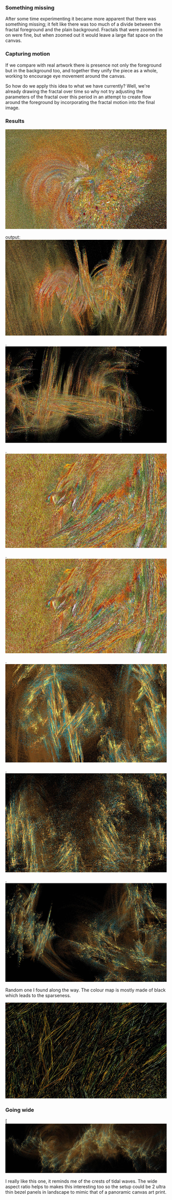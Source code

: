 ### Something missing

After some time experimenting it became more apparent that there was something missing; it felt like there was too much of a divide between the fractal foreground and the plain background.  Fractals that were zoomed in on were fine, but when zoomed out it would leave a large flat  space on the canvas.

### Capturing motion

If we compare with real artwork there is presence not only the foreground but in the background too, and together they unify the piece as a whole, working to encourage eye movement around the canvas.

So how do we apply this idea to what we have currently? Well, we're already drawing the fractal over time so why not try adjusting the parameters of the fractal over this period in an attempt to create flow around the foreground by incorporating the fractal motion into the final image.  

### Results

![image](../project_images/flow/Capture18.jpg?raw=true "image")

output:
![image2](../project_images/flow/Capture20.jpg?raw=true "image2")

.
![image3](../project_images/flow/Capture25.jpg?raw=true "image3")

.
![image4](../project_images/flow/Capture29.jpg?raw=true "image4")

.
![image5](../project_images/flow/Capture29.jpg?raw=true "image5")

.
![image6](../project_images/flow/Capture35.jpg?raw=true "image6")

.
![image7](../project_images/flow/Capture37.jpg?raw=true "image7")

.
![image8](../project_images/flow/Capture41.jpg?raw=true "image8")

Random one I found along the way. The colour map is mostly made of black which leads to the sparseness.

![image9](../project_images/flow/Capture32.jpg?raw=true "image9")

### Going wide

[![image10](../project_images/flow/Capture42.jpg?raw=true "image10")

I really like this one, it reminds me of the crests of tidal waves.  The wide aspect ratio helps to makes this interesting too so the setup could be 2 ultra thin bezel panels in landscape to mimic that of a panoramic canvas art print.

